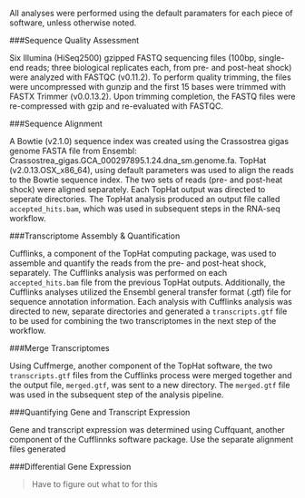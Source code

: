 All analyses were performed using the default paramaters for each piece of software, unless otherwise noted.

###Sequence Quality Assessment

Six Illumina (HiSeq2500) gzipped FASTQ sequencing files (100bp, single-end reads; three biological replicates each, from pre- and post-heat shock) were analyzed with FASTQC (v0.11.2). To perform quality trimming, the files were uncompressed with gunzip and the first 15 bases were trimmed with FASTX Trimmer (v0.0.13.2). Upon trimming completion, the FASTQ files were re-compressed with gzip and re-evaluated with FASTQC.

###Sequence Alignment

A Bowtie (v2.1.0) sequence index was created using the Crassostrea gigas genome FASTA file from Ensembl: Crassostrea_gigas.GCA_000297895.1.24.dna_sm.genome.fa. TopHat (v2.0.13.OSX_x86_64), using default parameters was used to align the reads to the Bowtie sequence index.  The two sets of reads (pre- and post-heat shock) were aligned separately. Each TopHat output was directed to seperate directories. The TopHat analysis produced an output file called ```accepted_hits.bam```, which was used in subsequent steps in the RNA-seq workflow.

###Transcriptome Assembly & Quantification

Cufflinks, a component of the TopHat computing package, was used to assemble and quantify the reads from the pre- and post-heat shock, separately. The Cufflinks analysis was performed on each ```accepted_hits.bam``` file from the previous TopHat outputs. Additionally, the Cufflinks analyses utilized the Ensembl general transfer format (.gtf) file for sequence annotation information. Each analysis with Cufflinks analysis was directed to new, separate directories and generated a ```transcripts.gtf``` file to be used for combining the two transcriptomes in the next step of the workflow.

###Merge Transcriptomes

Using Cuffmerge, another component of the TopHat software, the two ```transcripts.gtf``` files from the Cufflinks process were merged together and the output file, ```merged.gtf```, was sent to a new directory. The ```merged.gtf``` file was used in the subsequent step of the analysis pipeline.

###Quantifying Gene and Transcript Expression

Gene and transcript expression was determined using Cuffquant, another component of the Cufflinnks software package. Use the separate alignment files generated 

###Differential Gene Expression

> Have to figure out what to for this


